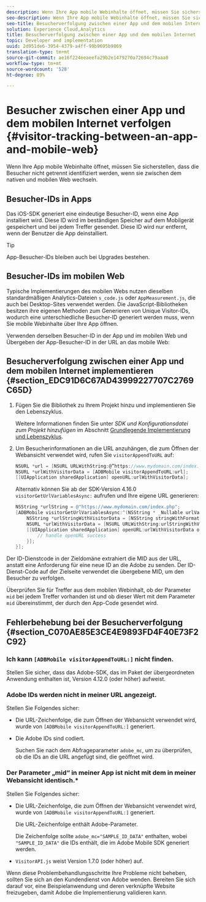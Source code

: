 ```yaml
---
description: Wenn Ihre App mobile Webinhalte öffnet, müssen Sie sicherstellen, dass die Besucher nicht getrennt identifiziert werden, wenn sie zwischen dem nativen und mobilen Web wechseln.
seo-description: Wenn Ihre App mobile Webinhalte öffnet, müssen Sie sicherstellen, dass die Besucher nicht getrennt identifiziert werden, wenn sie zwischen dem nativen und mobilen Web wechseln.
seo-title: Besucherverfolgung zwischen einer App und dem mobilen Internet
solution: Experience Cloud,Analytics
title: Besucherverfolgung zwischen einer App und dem mobilen Internet
topic: Developer and implementation
uuid: 2d951de6-3954-4379-a4ff-99b9695b9869
translation-type: tm+mt
source-git-commit: ae16f224eeaeefa29b2e1479270a72694c79aaa0
workflow-type: tm+mt
source-wordcount: '528'
ht-degree: 89%

---
```



# Besucher zwischen einer App und dem mobilen Internet verfolgen {#visitor-tracking-between-an-app-and-mobile-web}

Wenn Ihre App mobile Webinhalte öffnet, müssen Sie sicherstellen, dass die Besucher nicht getrennt identifiziert werden, wenn sie zwischen dem nativen und mobilen Web wechseln.

## Besucher-IDs in Apps

Das iOS-SDK generiert eine eindeutige Besucher-ID, wenn eine App installiert wird. Diese ID wird im beständigen Speicher auf dem Mobilgerät gespeichert und bei jedem Treffer gesendet. Diese ID wird nur entfernt, wenn der Benutzer die App deinstalliert.

>[!TIP]
>
>App-Besucher-IDs bleiben auch bei Upgrades bestehen.

## Besucher-IDs im mobilen Web

Typische Implementierungen des mobilen Webs nutzen dieselben standardmäßigen Analytics-Dateien `s_code.js` oder `AppMeasurement.js`, die auch bei Desktop-Sites verwendet werden. Die JavaScript-Bibliotheken besitzen ihre eigenen Methoden zum Generieren von Unique Visitor-IDs, wodurch eine unterschiedliche Besucher-ID generiert werden muss, wenn Sie mobile Webinhalte über Ihre App öffnen.

Verwenden derselben Besucher-ID in der App und im mobilen Web und Übergeben der App-Besucher-ID in der URL an das mobile Web:

## Besucherverfolgung zwischen einer App und dem mobilen Internet implementieren {#section_EDC91D6C67AD43999227707C2769C65D}

1. Fügen Sie die Bibliothek zu Ihrem Projekt hinzu und implementieren Sie den Lebenszyklus.

   Weitere Informationen finden Sie unter *SDK und Konfigurationsdatei zum Projekt hinzufügen* im Abschnitt [Grundlegende Implementierung und Lebenszyklus](/help/ios/getting-started/dev-qs.md).
1. Um Besucherinformationen an die URL anzuhängen, die zum Öffnen der Webansicht verwendet wird, rufen Sie `visitorAppendToURL` auf:

   ```objective-c
   NSURL *url = [NSURL URLWithString:@”https://www.mydomain.com/index.php"]; 
   NSURL *urlWithVisitorData = [ADBMobile visitorAppendToURL:url]; 
   [[UIApplication sharedApplication] openURL:urlWithVisitorData];
   ```

   Alternativ können Sie ab der SDK-Version 4.16.0 `visitorGetUrlVariablesAsync:` aufrufen und Ihre eigene URL generieren:

   ```objective-c
   NSString *urlString = @"https://www.mydomain.com/index.php"; 
   [ADBMobile visitorGetUrlVariablesAsync:^(NSString * _Nullable urlVariables) { 
       NSString *urlStringWithVisitorData = [NSString stringWithFormat:@"%@?%@", urlString, urlVariables]; 
       NSURL *urlWithVisitorData = [NSURL URLWithString:urlStringWithVisitorData]; 
       [[UIApplication sharedApplication] openURL:urlWithVisitorData options:@{} completionHandler:^(BOOL success) { 
           // handle openURL success 
       }]; 
   }];
   ```

Der ID-Dienstcode in der Zieldomäne extrahiert die MID aus der URL, anstatt eine Anforderung für eine neue ID an die Adobe zu senden. Der ID-Dienst-Code auf der Zielseite verwendet die übergebene MID, um den Besucher zu verfolgen.

Überprüfen Sie für Treffer aus dem mobilen Webinhalt, ob der Parameter `mid` bei jedem Treffer vorhanden ist und ob dieser Wert mit dem Parameter `mid` übereinstimmt, der durch den App-Code gesendet wird.

## Fehlerbehebung bei der Besucherverfolgung {#section_C070AE85E3CE4E9893FD4F40E73F2C92}

### Ich kann `[ADBMobile visitorAppendToURL:]` nicht finden.

Stellen Sie sicher, dass das Adobe-SDK, das im Paket der übergeordneten Anwendung enthalten ist, Version 4.12.0 (oder höher) aufweist.

### Adobe IDs werden nicht in meiner URL angezeigt.

Stellen Sie Folgendes sicher:

* Die URL-Zeichenfolge, die zum Öffnen der Webansicht verwendet wird, wurde von `[ADBMobile visitorAppendToURL:]` generiert.

* Die Adobe IDs sind codiert.

   Suchen Sie nach dem Abfrageparameter `adobe_mc`, um zu überprüfen, ob die IDs an die URL angefügt sind, die geöffnet wird.

### Der Parameter „mid“ in meiner App ist nicht mit dem in meiner Webansicht identisch.*

Stellen Sie Folgendes sicher:

* Die URL-Zeichenfolge, die zum Öffnen der Webansicht verwendet wird, wurde von `[ADBMobile visitorAppendToURL:]` generiert.

   Die URL-Zeichenfolge enthält Adobe-Parameter.

   Die Zeichenfolge sollte `adobe_mc="SAMPLE_ID_DATA"` enthalten, wobei `"SAMPLE_ID_DATA"` die IDs enthält, die im Adobe Mobile SDK generiert werden.

* `VisitorAPI.js` weist Version 1.7.0 (oder höher) auf.

Wenn diese Problembehandlungsschritte Ihre Probleme nicht beheben, sollten Sie sich an den Kundendienst von Adobe wenden. Bereiten Sie sich darauf vor, eine Beispielanwendung und deren verknüpfte Website freizugeben, damit Adobe die Implementierung validieren kann.
